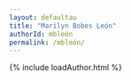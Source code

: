 ```yaml
---
layout: defaultau
title: "Marilyn Bobes León"
authorId: mbleón
permalink: /mbleón/
---
```

{% include loadAuthor.html %}
<script>
    $(document).ready(function(){
        showAuthorBio('{{ page.authorId }}');
   });
</script>